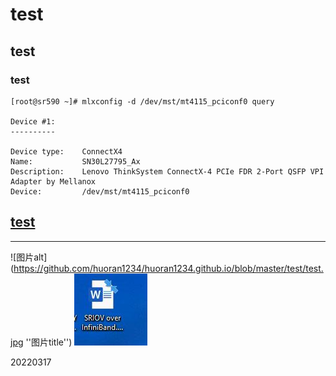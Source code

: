 # test

## test

### test

```
[root@sr590 ~]# mlxconfig -d /dev/mst/mt4115_pciconf0 query

Device #1:
----------

Device type:    ConnectX4       
Name:           SN30L27795_Ax   
Description:    Lenovo ThinkSystem ConnectX-4 PCIe FDR 2-Port QSFP VPI Adapter by Mellanox
Device:         /dev/mst/mt4115_pciconf0
```
[test](https://www.baidu.com)
----
****

![图片alt](https://github.com/huoran1234/huoran1234.github.io/blob/master/test/test.jpg ''图片title'')
![blockchain](https://github.com/huoran1234/huoran1234.github.io/blob/master/test/test.jpg "区块链")

20220317
